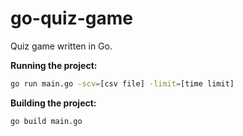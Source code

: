 # go-quiz-game
Quiz game written in Go.

**Running the project:**
```bash
go run main.go -scv=[csv file] -limit=[time limit]
```

**Building the project:**
```bash
go build main.go
```
